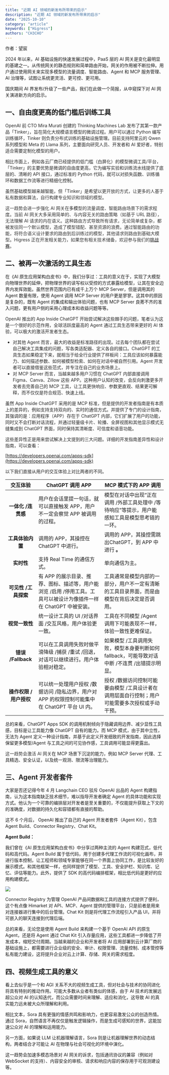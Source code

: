 ```yaml
---
title: "近期 AI 领域的新发布所带来的启示"
description: "近期 AI 领域的新发布所带来的启示"
date: "2025-10-10"
category: "article"
keywords: ["Higress"]
authors: "CH3CHO"
---
```


作者：望宸

2024 年以来，AI 基础设施的快速发展过程中，PaaS 层的 AI 网关是变化最明显的基建之一。从传统网关的静态规则和简单路由开始，网关的作用被不断拉伸。用户通过使用网关来实现多模型的流量调度、智能路由、Agent 和 MCP 服务管理、AI 治理等，试图让系统更灵活、更可控、更可用。



国庆期间 AI 界发布/升级了一些产品，我们在此做一个简报，从中窥探下对 AI 网关演进新方向的启示。



## 一、自由度更高的低门槛后训练工具
<font style="color:rgb(40, 40, 40);">OpenAI 前 CTO Mira Murati 创建的 Thinking Machines Lab 发布了其第一款产品「Tinker」，旨在简化大规模语言模型的微调过程。用户可以通过 Python 编写训练循环，Tinker 则负责分布式训练的基础设施管理。目前支持阿里云的 Qwen 系列模型和 Meta 的 Llama 系列，主要面向研究人员、开发者和 AI 爱好者，特别适合需要定制化模型的用户。</font>

<font style="color:rgb(40, 40, 40);"></font>

<font style="color:rgb(40, 40, 40);">相比市面上，例如各云厂商已经提供的低门槛（白屏化）的模型微调工具/平台，「Tinker」的主要优势是微调的自由度更高，它为编写实验和训练流水线提供了底层的、清晰的 API 接口，通过标准的 Python 代码，就可以对损失函数、训练循环和数据工作流等进行精细化控制。</font>

<font style="color:rgb(40, 40, 40);"></font>

<font style="color:rgb(40, 40, 40);">虽然基础模型越来越智能，但「Tinker」是希望</font><font style="color:rgb(51, 51, 51);">以更开放的方式，让更多的人基于私有数据和算法，自行构建专业知识和领域的模型。</font>

<font style="color:rgb(51, 51, 51);"></font>

<font style="color:rgb(51, 51, 51);">这一趋势会进一步强化 AI 网关在</font>多模<font style="color:rgb(51, 51, 51);">型的流量调度、智能路由场景下的需求程度。当前 AI 网关大多采用简单的、与内容无关的路由策略（如基于 URL 路径），无法理解 AI 请求的内在语义。这种路由方式导致所有请求，无论简单或复杂，都被发往同一个默认模型，造成了模型错配、甚至资源的浪费。通过智能路由的功能，将符合语义设计要求的路由到后训练过的模型，其他请求则路由到基础大模型。Higress 正在开发相关能力，如果您有相关技术储备，欢迎参与我们的</font>[挑战赛](https://higress.cn/blog/higress-gvr7dx_awbbpb_kpl5gekk8dhpr2sr/)<font style="color:rgb(51, 51, 51);">。</font>

<font style="color:rgb(51, 51, 51);"></font>

## 二、被再一次激活的工具生态
在《AI 原生应用架构白皮书》中，我们分享过：工具的意义在于，实现了大模型向物理世界的延伸，把物理世界的读写权以受控的方式暴露给模型，让其在安全边界内发挥效能。虽然世界范围内已有成千上万个 MCP Server，但是调用其的 Agent 数量有限，使用 Agent 调用 MCP Server 的用户更是寥寥。这其中的原因是复杂的，既有 Agent 的集成和输出体验问题，也有 MCP Server 良莠不齐的准入问题，更有用户侧的采用心理成本和收益问题等等。



<font style="color:rgb(40, 40, 40);">OpenAI 推出的 App Inside ChatGPT 开始尝试解决这些棘手的问题，笔者认为这是一个很好的示范作用，全球活跃度最高的 Agent 通过工具生态带来更好的 AI 体验，可以极大的激活开发者生态。</font>

<font style="color:rgb(40, 40, 40);"></font>

+ <font style="color:rgb(40, 40, 40);">对其他 Agent 而言，最大的收益是标准路径的出现。过去每个团队都在尝试自己解决工具集成的问题，写各类适配器、定义各自的接口。ChatGPT 的工具生态如果稳定下来，就相当于给全行业提供了样板间：工具应该如何暴露能力、如何描述参数、如何被模型检索、如何在对话中被自然引用。Agent 开发者可以直接借鉴这些范式，并专注在自己的业务场景上。</font>
+ <font style="color:rgb(40, 40, 40);">对 MCP Server 而言，当越来越多用户习惯在 ChatGPT 内部直接调用 Figma、Canva、Zillow 这些 APP。这种用户认知的改变，会反向刺激更多开发者去完善自己的 MCP 工具，让工具更快响应、参数更直观、结果更可解释，而不仅仅是符合规范、快速上线。</font>



虽然 <font style="color:rgb(40, 40, 40);">App Inside ChatGPT 采用的是 MCP 标准，但是提供的开发者指南是有本质上的差异的，例如支持支持双向的、实时的通信方式。并提供了专门的设计指南，其强调的是：应用程序（APP）存在于 ChatGPT 内部，它们扩展了用户的功能，同时又不会打断对话流程，并通过轻量级卡片、轮播、全屏视图和其他显示模式无缝集成到 ChatGPT 界面，同时保持其清晰度、可信度和语音功能。</font>

<font style="color:rgb(40, 40, 40);"></font>

<font style="color:rgb(40, 40, 40);">这些差异性正是用来尝试解决上文提到的三大问题。详细的开发指南差异性和设计指南，可以查看：</font>

[https://developers.openai.com/apps-sdk](https://developers.openai.com/apps-sdk)

<font style="color:rgb(40, 40, 40);"></font>

<font style="color:rgb(40, 40, 40);">以下我们直接从用户的交互体验上对比两者的不同。</font>

| **交互体验** | **ChatGPT 调用 APP** | **MCP 模式下的 APP 调用** |
| :---: | --- | --- |
| **一体化 /连贯感** | 用户在会话里提一句话，就可以直接触发 APP，用户不一定会察觉 APP 被调用的过程。 | 模型在对话中出现“正在调用 /外部工具处理中 /等待响应”等提示，用户能感知工具是模型思考链的一环。 |
| **工具体验内置** | 调用的 APP，其操控在ChatGPT 中进行。 | 调用的 APP，其操控需跳出ChatGPT，到 APP 中进行 **。** |
| **实时性** | 支持 Real Time 的通信方式。 |  单向通信为主。 |
| **可见性 /工具探索** | 有 APP 的展示目录、推荐、图标、描述等，用户能浏览 /启用 /停用工具。工具可以被设计为像插件一样在 ChatGPT 中被安装。 | 工具通常是模型内部的一部分，用户不一定有清晰的工具目录界面，而是由模型在背后决定是否调用。 |
| **视觉一致性** | 统一设计工具的 UI /对话界面 /交互风格，用户体验更一致。 | 工具在不同模型 /Agent 调用下可能表现不一样，体验一致性更难保证。 |
| **错误 /Fallback** | 可以在工具调用失败时做平滑降级 /捕获 /重试 /回退，对话可以继续进行。用户体验相对稳定。 | 如果模型 /工具调用失败，模型本身要判断如何 fallback，可能导致对话中断 /不连贯 /出错提示明显。 |
| **操作权限 /用户授权** | 可以统一处理用户授权 /数据访问 /隐私边界，用户对 APP 的权限控制可能集中在 ChatGPT 平台 UI 内。 | 授权 /数据访问控制可能要由模型 /工具设计者在调用层面自行控制；用户可能需要多次授权或手动干预。 |




总的来看，ChatGPT Apps SDK 的调用机制倾向于隐藏调用边界、减少显性工具感，目标是让工具能力像 ChatGPT 自有的能力。而 MCP 模式，由于其中立性，无法为 Agent 定义一种设计指南，并基于此定义开发细致的开发指南，因此选择保留更多模型/Agent 与工具之间的可见协作感，工具调用可能显得更露出。



<font style="color:rgb(51, 51, 51);">这一趋势会激活 AI 网关</font>在 MCP 场景下沉淀的能力，例如 MCP Server 代理、工具精选、安全认证，以及统一观测、限流等治理能力。



<font style="color:rgb(40, 40, 40);"></font>

## <font style="color:rgb(40, 40, 40);">三、Agent 开发者套件</font>
大家是否还记得今年 4 月 Langchain CEO 驳斥 OpenAI 出品的 Agent 构建指南，认为这本指南缺乏技术细节，难以指导开发者确定 Agent 的具体功能和实现方式。他认为一个可靠的编排层对开发者是至关重要的，不仅能提升获取上下文的的准确度，对数据的持久化和容错都有直接的帮助。



这不 6 个月后， OpenAI 推出了自己的 Agent 开发者套件（Agent Kit），包含 Agent Build、Connector Registry、Chat Kit。



**Agent Build：**

我们曾在《AI 原生应用架构白皮书》中分享过两种主流的 Agent 构建范式，低代码和高代码。Agent Build 属于低代码，用于创建多代理工作流的可视化画布，并进行版本控制，让工程师和领域专家能够在同一个界面上协同工作，是比较友好的展示模式。和其他框架一样，也同样提供了模型、工具、安全护栏、知识库、记忆、评估等能力。此外，提供了 SDK 的高代码编排框架，相比低代码是更好的应用构建模式。

![](https://img.alicdn.com/imgextra/i3/O1CN016hy5b728uqqkDCdux_!!6000000007993-49-tps-3840-2160.webp)



Connector Registry 为管理 OpenAI 产品间数据和工具的连接方式提供了便利，这个有点像 Himarket 对 API、MCP、Agent 提供的管理平台，只是前者是用来对连接器进行集中的后台管理。Chat Kit 则是将代理工作流程引入产品 UI，并将可嵌入的聊天连接到代理后端。



总的来看，无论您是使用 Agent Build 来构建一个基于 OpenAI API 的原生 Agent，还是将 Agent 通过 Chat Kit 引入存量应用，这些工具都进一步降低了开发成本，缩短交付周期。当越来越的企业和开发者将 AI 应用部署到云计算厂商的基础设施上，都需要进行企业级的安全、审计、权限管理、流量控制、成本管控等私有能力建设，这将提升企业对云上计算、存储、网关的需求程度。



## 四、视频生成工具的意义
看上去似乎是一个和 AGI 关系不大的视频生成工具，但对社会与技术的协同进化将具有特别的推动作用。可能大多数从业者有类似的体感，由于 AI 技术的发展远超公众对 AI 的认知迭代，而公众需要时间来理解、适应和消化，这导致 AI 的真实能力远未被大众所理解和利用。



相比文本，Sora 具有更强的情感共鸣和影响力，也更容易激发公众的创造热情。通过 Sora，自然语言不再仅仅是触发逻辑操作，而是生成可感知的世界，这能加速公众对 AI 的理解和运用能力。



另一方面，如果说 LLM 让机器理解语言，Sora 则是让机器理解世界的动态结构，两者结合才可能让 AI 在物理与社会可视化的环境中演化。



这一趋势会加速多模态场景对 AI 网关的诉求，包括通讯协议的兼容（例如对 WebSocket 的支持）、内容安全的审核、请求和响应内容的保存用于可观测建设等。


